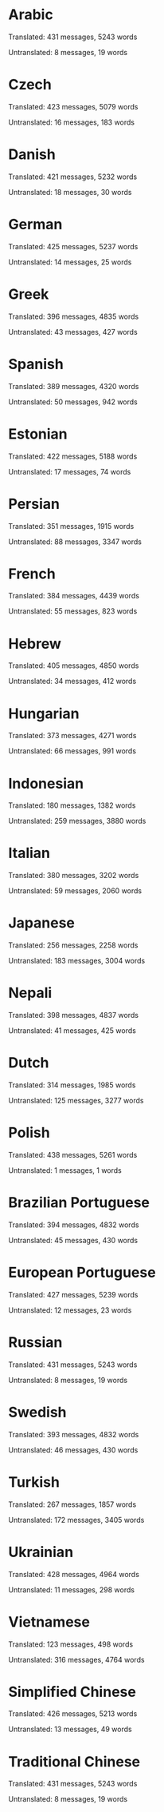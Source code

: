 # Arabic

Translated: 431 messages, 5243 words

Untranslated: 8 messages, 19 words

# Czech

Translated: 423 messages, 5079 words

Untranslated: 16 messages, 183 words

# Danish

Translated: 421 messages, 5232 words

Untranslated: 18 messages, 30 words

# German

Translated: 425 messages, 5237 words

Untranslated: 14 messages, 25 words

# Greek

Translated: 396 messages, 4835 words

Untranslated: 43 messages, 427 words

# Spanish

Translated: 389 messages, 4320 words

Untranslated: 50 messages, 942 words

# Estonian

Translated: 422 messages, 5188 words

Untranslated: 17 messages, 74 words

# Persian

Translated: 351 messages, 1915 words

Untranslated: 88 messages, 3347 words

# French

Translated: 384 messages, 4439 words

Untranslated: 55 messages, 823 words

# Hebrew

Translated: 405 messages, 4850 words

Untranslated: 34 messages, 412 words

# Hungarian

Translated: 373 messages, 4271 words

Untranslated: 66 messages, 991 words

# Indonesian

Translated: 180 messages, 1382 words

Untranslated: 259 messages, 3880 words

# Italian

Translated: 380 messages, 3202 words

Untranslated: 59 messages, 2060 words

# Japanese

Translated: 256 messages, 2258 words

Untranslated: 183 messages, 3004 words

# Nepali

Translated: 398 messages, 4837 words

Untranslated: 41 messages, 425 words

# Dutch

Translated: 314 messages, 1985 words

Untranslated: 125 messages, 3277 words

# Polish

Translated: 438 messages, 5261 words

Untranslated: 1 messages, 1 words

# Brazilian Portuguese

Translated: 394 messages, 4832 words

Untranslated: 45 messages, 430 words

# European Portuguese

Translated: 427 messages, 5239 words

Untranslated: 12 messages, 23 words

# Russian

Translated: 431 messages, 5243 words

Untranslated: 8 messages, 19 words

# Swedish

Translated: 393 messages, 4832 words

Untranslated: 46 messages, 430 words

# Turkish

Translated: 267 messages, 1857 words

Untranslated: 172 messages, 3405 words

# Ukrainian

Translated: 428 messages, 4964 words

Untranslated: 11 messages, 298 words

# Vietnamese

Translated: 123 messages, 498 words

Untranslated: 316 messages, 4764 words

# Simplified Chinese

Translated: 426 messages, 5213 words

Untranslated: 13 messages, 49 words

# Traditional Chinese

Translated: 431 messages, 5243 words

Untranslated: 8 messages, 19 words
